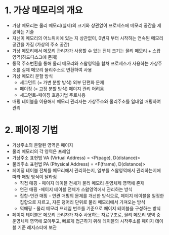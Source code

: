 # 1. 가상 메모리의 개요
  
  * 가상 메모리는 물리 메모리(실제)의 크기와 상관없이 프로세스에 메모리 공간을 제공하는 기술
  * 자신이 메모리의 어느위치에 있는 지 상관없이, 0번지 부터 시작하는 연속된 메모리 공간을 가짐 (가상의 주소 공간)
  * 가상 메모리에서 메모리 관리자가 사용할 수 있는 전체 크기는 물리 메모리 + 스왑영역(하드디스크에 존재)
  * 동적 주소변환을 통해 물리 메모리와 스왑영역을 합쳐 프로세스가 사용하는 가상주소를 실제 메모리 물리주소로 변환하여 사용
  * 가상 메모리 분할 방식
    * 세그먼트 (= 가변 분할 방식) 외부 단편화 문제
    * 페이징 (= 고정 분할 방식) 페이지 관리 어려움
    * 세그먼트-페이징 호용기법 주로사용
  * 매핑 테이블을 이용해서 메모리 관리자는 가상주소와 물리주소를 일대일 매핑하여 관리


# 2. 페이징 기법

  * 가상주소의 분할된 영역은 페이지
  * 물리 메모리의 각 영역은 프레임
  * 가상주소 표현법 VA (Virtual Address) = <P(page), D(distance)>
  * 물리주소 표현법 PA (Physical Address) = <F(frame), D(distance)>
  * 페이징 테이블 전체를 메모리에서 관리하는지, 일부를 스왑영역에서 관리하는지에 따라 매핑 방식이 달라짐
    * 직접 매핑 - 페이지 테이블 전체가 물리 메모리 운영체제 영역에 존재
    * 연관 매핑 -페이지 테이블 전체가 스왑영역에서 관리하는 방식
    * 집합-연관 매핑 - 연관 매핑의 문제를 개선한 방식으로, 페이지 테이블을 일정한 집합으로 자르고, 자른 덩어리 단위로 물리 메모리에서 가져오는 방식
    * 역매핑 - 물리 메모리 프레임 번호를 기준으로 페이지 테이블을 구성하는 방식
  * 페이지 테이블은 메모리 관리자가 자주 사용하는 자료구조로, 물리 메모리 영역 중 운영체제 영역에 모아두고, 빠르게 접근하기 위해 테이블의 시작주소를 페이지 테이블 기준 레지스터에 보관